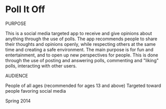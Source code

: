Poll It Off 
==========

PURPOSE

This is a social media targeted app to receive and give opinions about anything through the use of polls. The app recommends people to share their thoughts and opinions openly, while respecting others at the same time and creating a safe environment. The main purpose is for fun and entertainment, and to open up new perspectives for people. This is done through the use of posting and answering polls, commenting and "liking" polls, interacting with other users. 

AUDIENCE 

People of all ages (recommended for ages 13 and above)
Targeted toward people favoring social media

Spring 2014 
